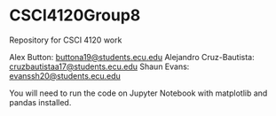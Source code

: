 # CSCI4120Group8
Repository for CSCI 4120 work

Alex Button: buttona19@students.ecu.edu
Alejandro Cruz-Bautista: cruzbautistaa17@students.ecu.edu
Shaun Evans: evanssh20@students.ecu.edu

You will need to run the code on Jupyter Notebook with matplotlib and pandas installed.
